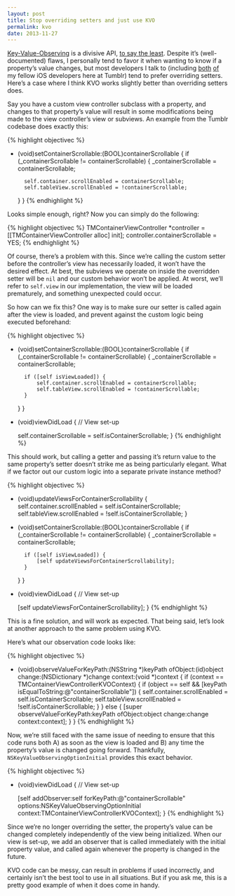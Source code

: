 ```yaml
---
layout: post
title: Stop overriding setters and just use KVO
permalink: kvo
date: 2013-11-27
---
```


[Key-Value-Observing](https://developer.apple.com/library/mac/documentation/Cocoa/Conceptual/KeyValueObserving/KeyValueObserving.html) is a divisive API, [to say the least](http://nshipster.com/key-value-observing). Despite it’s (well-documented) flaws, I personally tend to favor it when wanting to know if a property’s value changes, but most developers I talk to (including [both](http://devindoty.tumblr.com) [of](http://mttb.me) my fellow iOS developers here at Tumblr) tend to prefer overriding setters. Here’s a case where I think KVO works slightly better than overriding setters does.

Say you have a custom view controller subclass with a property, and changes to that property’s value will result in some modifications being made to the view controller’s view or subviews. An example from the Tumblr codebase does exactly this:

{% highlight objectivec %}
- (void)setContainerScrollable:(BOOL)containerScrollable {
    if (_containerScrollable != containerScrollable) {
        _containerScrollable = containerScrollable;

        self.container.scrollEnabled = containerScrollable;
        self.tableView.scrollEnabled = !containerScrollable;
    }
}
{% endhighlight %}

Looks simple enough, right? Now you can simply do the following:

{% highlight objectivec %}
TMContainerViewController *controller = [[TMContainerViewController alloc] init];
controller.containerScrollable = YES;
{% endhighlight %}

Of course, there’s a problem with this. Since we’re calling the custom setter before the controller’s view has necessarily loaded, it won’t have the desired effect. At best, the subviews we operate on inside the overridden setter will be `nil` and our custom behavior won’t be applied. At worst, we’ll refer to `self.view` in our implementation, the view will be loaded prematurely, and something unexpected could occur.

So how can we fix this? One way is to make sure our setter is called again after the view is loaded, and prevent against the custom logic being executed beforehand:

{% highlight objectivec %}
- (void)setContainerScrollable:(BOOL)containerScrollable {
    if (_containerScrollable != containerScrollable) {
        _containerScrollable = containerScrollable;

        if ([self isViewLoaded]) {
            self.container.scrollEnabled = containerScrollable;
            self.tableView.scrollEnabled = !containerScrollable;
        }
    }
}

- (void)viewDidLoad {
    // View set-up

    self.containerScrollable = self.isContainerScrollable;
}
{% endhighlight %}

This should work, but calling a getter and passing it’s return value to the same property’s setter doesn’t strike me as being particularly elegant. What if we factor out our custom logic into a separate private instance method?

{% highlight objectivec %}
- (void)updateViewsForContainerScrollability {
    self.container.scrollEnabled = self.isContainerScrollable;
    self.tableView.scrollEnabled = !self.isContainerScrollable;
}

- (void)setContainerScrollable:(BOOL)containerScrollable {
    if (_containerScrollable != containerScrollable) {
        _containerScrollable = containerScrollable;

        if ([self isViewLoaded]) {
            [self updateViewsForContainerScrollability];
        }
    }
}

- (void)viewDidLoad {
    // View set-up

    [self updateViewsForContainerScrollability];
}
{% endhighlight %}

This is a fine solution, and will work as expected. That being said, let’s look at another approach to the same problem using KVO.

Here’s what our observation code looks like:

{% highlight objectivec %}
- (void)observeValueForKeyPath:(NSString *)keyPath ofObject:(id)object change:(NSDictionary *)change 
                       context:(void *)context {
    if (context == TMContainerViewControllerKVOContext) {
         if (object == self && [keyPath isEqualToString:@"containerScrollable"]) {
            self.container.scrollEnabled = self.isContainerScrollable;
            self.tableView.scrollEnabled = !self.isContainerScrollable;
        }
    }
    else {
        [super observeValueForKeyPath:keyPath ofObject:object change:change context:context];
    }
}
{% endhighlight %}

Now, we’re still faced with the same issue of needing to ensure that this code runs both A) as soon as the view is loaded and B) any time the property’s value is changed going forward. Thankfully, `NSKeyValueObservingOptionInitial` provides this exact behavior.

{% highlight objectivec %}
- (void)viewDidLoad {
    // View set-up

  [self addObserver:self forKeyPath:@"containerScrollable"
            options:NSKeyValueObservingOptionInitial
            context:TMContainerViewControllerKVOContext];
}
{% endhighlight %}

Since we’re no longer overriding the setter, the property’s value can be changed completely independently of the view being initialized. When our view is set-up, we add an observer that is called immediately with the initial property value, and called again whenever the property is changed in the future.

KVO code can be messy, can result in problems if used incorrectly, and certainly isn’t the best tool to use in all situations. But if you ask me, this is a pretty good example of when it does come in handy.
